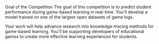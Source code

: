 Goal of the Competition
The goal of this competition is to predict student performance during game-based learning in real-time. You'll develop a model trained on one of the largest open datasets of game logs.

Your work will help advance research into knowledge-tracing methods for game-based learning. You'll be supporting developers of educational games to create more effective learning experiences for students.
